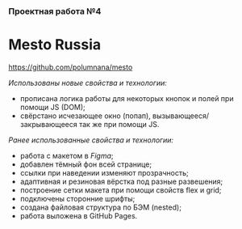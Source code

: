 ### Проектная работа №4
# **Mesto Russia**

https://github.com/polumnana/mesto

*Использованы новые свойства и технологии:*
* прописана логика работы для некоторых кнопок и полей при помощи JS (DOM);
* свёрстано исчезающее окно (попап), вызывающееся/закрывающееся так же при помощи JS.

*Ранее использованные свойства и технологии:*
* работа с макетом в *Figma*;
* добавлен тёмный фон всей странице;
* ссылки при наведении изменяют прозрачность;
* адаптивная и резиновая вёрстка под разные развешения;
* построение сетки макета при помощи свойств flex и grid;
* подключены сторонние шрифты;
* создана файловая структура по БЭМ (nested);
* работа выложена в GitHub Pages.